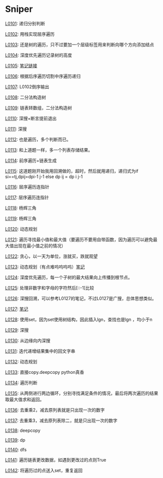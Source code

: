 # Sniper
[L0101](https://leetcode-cn.com/problems/symmetric-tree/): 递归分别判断

[L0102](https://leetcode-cn.com/problems/binary-tree-level-order-traversal/): 用栈实现层序遍历

[L0103](https://leetcode-cn.com/problems/binary-tree-zigzag-level-order-traversal/): 还是树的遍历，只不过要加一个层级标签用来判断向哪个方向添加结点

[L0104](https://leetcode-cn.com/problems/maximum-depth-of-binary-tree/): 深度优先遍历记录树的高度

[L0105](https://leetcode-cn.com/problems/construct-binary-tree-from-preorder-and-inorder-traversal/):
[笔记链接](http://www.sniper97.cn/index.php/note/algorithm/2935/)

[L0106](https://leetcode-cn.com/problems/construct-binary-tree-from-inorder-and-postorder-traversal/): 根据后序遍历切割中序遍历递归

[L0107](https://leetcode-cn.com/problems/binary-tree-level-order-traversal-ii/): L0102倒序输出

[L0108](https://leetcode-cn.com/problems/convert-sorted-array-to-binary-search-tree/): 二分法构造树

[L0109](https://leetcode-cn.com/problems/convert-sorted-list-to-binary-search-tree/): 链表转数组，二分法构造树

[L0110](https://leetcode-cn.com/problems/balanced-binary-tree/): 深搜+断言提前退出

[L0111](https://leetcode-cn.com/problems/minimum-depth-of-binary-tree/): 深搜

[L0112](https://leetcode-cn.com/problems/path-sum/): 也是遍历，多个判断而已。

[L0113](https://leetcode-cn.com/problems/path-sum/): 和上道题一样，多一个列表存储结果。

[L0114](https://leetcode-cn.com/problems/flatten-binary-tree-to-linked-list/): 前序遍历+链表生成

[L0115](https://leetcode-cn.com/problems/distinct-subsequences/): 这道题刚开始我用回溯做的，超时，然后就用递归，递归式为if si==tj,dpij=dpi-1 j-1 else dp ij = dp i j-1

[L0116](https://leetcode-cn.com/problems/populating-next-right-pointers-in-each-node/): 层序遍历连指针

[L0117](https://leetcode-cn.com/problems/populating-next-right-pointers-in-each-node-ii/): 层序遍历连指针

[L0118](https://leetcode-cn.com/problems/pascals-triangle/): 杨辉三角

[L0119](https://leetcode-cn.com/problems/pascals-triangle-ii/): 杨辉三角

[L0120](https://leetcode-cn.com/problems/pascals-triangle-ii/): 动态规划

[L0121](https://leetcode-cn.com/problems/best-time-to-buy-and-sell-stock/): 遍历寻找最小值和最大值（要遍历不要用自带函数，因为遍历可以避免最大值出现在最小值之前的情况）

[L0122](https://leetcode-cn.com/problems/best-time-to-buy-and-sell-stock-ii/): 贪心，以一天为单位，涨就买，跌就观望

[L0123](https://leetcode-cn.com/problems/best-time-to-buy-and-sell-stock-iii/): 动态规划（有点难呜呜呜呜）[笔记](http://www.sniper97.cn/index.php/note/algorithm/3419/)

[L0124](https://leetcode-cn.com/problems/binary-tree-maximum-path-sum/): 深度优先遍历，每一个子树的最大结果向上传播到根节点。

[L0125](https://leetcode-cn.com/problems/valid-palindrome/): 处理非数字和字母的字符然后[::-1]比较

[L0126](https://leetcode-cn.com/problems/word-ladder-ii/): 深搜回溯，可以参考L0127的笔记，不过L0127是广搜，总体思想类似。

[L0127](https://leetcode-cn.com/problems/word-ladder/): [笔记](http://www.sniper97.cn/index.php/note/algorithm/3430/)

[L0128](https://leetcode-cn.com/problems/longest-consecutive-sequence/): 使用set，因为set使用树结构，因此插入lgn，查找也是lgn ，均小于n

[L0129](https://leetcode-cn.com/problems/sum-root-to-leaf-numbers/): 深搜

[L0130](https://leetcode-cn.com/problems/surrounded-regions/): 从边缘向内深搜

[L0131](https://leetcode-cn.com/problems/palindrome-partitioning/): 迭代递增结果集中的回文字串

[L0132](https://leetcode-cn.com/problems/palindrome-partitioning-ii/): 动态规划

[L0133](https://leetcode-cn.com/problems/palindrome-partitioning-ii/): 直接copy.deepcopy   python真香

[L0134](https://leetcode-cn.com/problems/gas-station/): 遍历判断

[L0135](https://leetcode-cn.com/problems/candy/): 从两侧进行两边循环，分别寻找满足条件的情况，最后将两次遍历的结果取最大值求和返回。

[L0136](https://leetcode-cn.com/problems/single-number/): 去重乘2，减去原列表就是只出现一次的数字

[L0137](https://leetcode-cn.com/problems/single-number-ii/): 去重乘3，减去原列表除二，就是只出现一次的数字

[L0138](https://leetcode-cn.com/problems/copy-list-with-random-pointer/): deepcopy

[L0139](https://leetcode-cn.com/problems/word-break/): dp

[L0140](https://leetcode-cn.com/problems/word-break-ii/): dfs

[L0141](https://leetcode-cn.com/problems/linked-list-cycle/): 遍历链表更改数据，如遇到更改过的点则True

[L0142](https://leetcode-cn.com/problems/linked-list-cycle-ii/): 将遍历过的点送入set，重复返回





